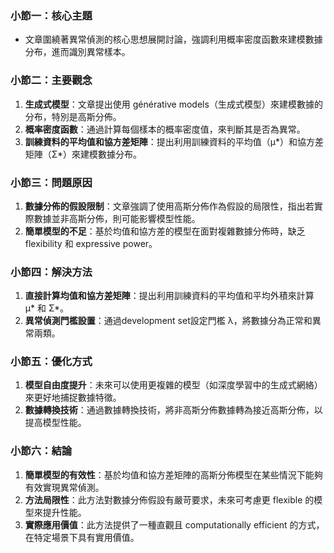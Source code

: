### 小節一：核心主題  
- 文章圍繞著異常偵測的核心思想展開討論，強調利用概率密度函數來建模數據分布，進而識別異常樣本。

### 小節二：主要觀念  
1. **生成式模型**：文章提出使用 générative models（生成式模型）來建模數據的分布，特別是高斯分佈。
2. **概率密度函數**：通過計算每個樣本的概率密度值，來判斷其是否為異常。
3. **訓練資料的平均值和協方差矩陣**：提出利用訓練資料的平均值（μ*）和協方差矩陣（Σ*）來建模數據分布。

### 小節三：問題原因  
1. **數據分佈的假設限制**：文章強調了使用高斯分佈作為假設的局限性，指出若實際數據並非高斯分佈，則可能影響模型性能。
2. **簡單模型的不足**：基於均值和協方差的模型在面對複雜數據分佈時，缺乏 flexibility 和 expressive power。

### 小節四：解決方法  
1. **直接計算均值和協方差矩陣**：提出利用訓練資料的平均值和平均外積來計算 μ* 和 Σ*。
2. **異常偵測門檻設置**：通過development set設定門檻 λ，將數據分為正常和異常兩類。

### 小節五：優化方式  
1. **模型自由度提升**：未來可以使用更複雜的模型（如深度學習中的生成式網絡）來更好地捕捉數據特徵。
2. **數據轉換技術**：通過數據轉換技術，將非高斯分佈數據轉為接近高斯分佈，以提高模型性能。

### 小節六：結論  
1. **簡單模型的有效性**：基於均值和協方差矩陣的高斯分佈模型在某些情況下能夠有效實現異常偵測。
2. **方法局限性**：此方法對數據分佈假設有嚴苛要求，未來可考慮更 flexible 的模型來提升性能。
3. **實際應用價值**：此方法提供了一種直觀且 computationally efficient 的方式，在特定場景下具有實用價值。
